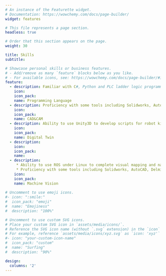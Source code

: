 ```yaml
---
# An instance of the Featurette widget.
# Documentation: https://wowchemy.com/docs/page-builder/
widget: features

# This file represents a page section.
headless: true

# Order that this section appears on the page.
weight: 30

title: Skills
subtitle:

# Showcase personal skills or business features.
# - Add/remove as many `feature` blocks below as you like.
# - For available icons, see: https://wowchemy.com/docs/page-builder/#icons
feature:
  - description: Familiar with C#, Python and PLC ladder logic programming language
    icon: 
    icon_pack: 
    name: Programming Language
  - description: Proficiency with some tools including Solidworks, AutoCAD, Delmia, Matlab and other software for modeling and simulation
    icon: 
    icon_pack: 
    name: CAD&CAM
  - description: Ability to use Unity3D to develop scripts for robot kinetic simulation and develop digital twin system
    icon: 
    icon_pack: 
    name: Digital Twin
  - description: 
    icon: 
    icon_pack: 
    name: 
  - description: 
     * Ability to use ROS under Linux to complete visual mapping and navigation of mobile robots
     * Proficiency with some tools including Solidworks, AutoCAD, Delmia, Matlab and other software for modeling and simulation
    icon: 
    icon_pack: 
    name: Machine Vision
    
# Uncomment to use emoji icons.
#- icon: ":smile:"
#  icon_pack: "emoji"
#  name: "Emojiness"
#  description: "100%"

# Uncomment to use custom SVG icons.
# Place your custom SVG icon in `assets/media/icons/`.
# Reference the SVG icon name (without `.svg` extension) in the `icon` field.
# For example, reference `assets/media/icons/xyz.svg` as `icon: 'xyz'`
#- icon: "your-custom-icon-name"
#  icon_pack: "custom"
#  name: "Surfing"
#  description: "90%"

design:
  columns: '2'
---
```

